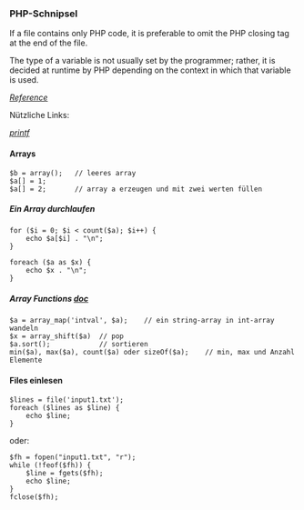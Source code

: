 ### PHP-Schnipsel

If a file contains only PHP code, it is preferable to omit the PHP closing tag at the end of the file. 

The type of a variable is not usually set by the programmer; rather, it is decided at runtime by PHP depending on the context in which that variable is used.


_[Reference](https://www.php.net/manual/en/langref.php)_

Nützliche Links:

_[printf](https://www.php.net/manual/en/function.printf.php)_

#### Arrays

``` 
$b = array();   // leeres array 
$a[] = 1;
$a[] = 2;       // array a erzeugen und mit zwei werten füllen

```

##### Ein Array durchlaufen
``` 
for ($i = 0; $i < count($a); $i++) {
    echo $a[$i] . "\n";
}

foreach ($a as $x) {
    echo $x . "\n";
}
```


##### Array Functions _[doc](https://www.php.net/manual/en/ref.array.php)_


```
$a = array_map('intval', $a);    // ein string-array in int-array wandeln
$x = array_shift($a)  // pop
$a.sort();            // sortieren 
min($a), max($a), count($a) oder sizeOf($a);    // min, max und Anzahl Elemente
```

#### Files einlesen

```
$lines = file('input1.txt');
foreach ($lines as $line) {
    echo $line;
}
```
oder: 
```
$fh = fopen("input1.txt", "r");
while (!feof($fh)) {
    $line = fgets($fh);
    echo $line;
}
fclose($fh);
```